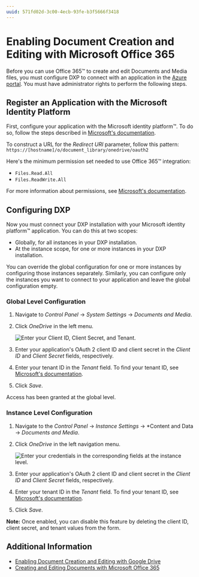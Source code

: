 ```yaml
---
uuid: 571fd02d-3c00-4ecb-93fe-b3f5666f3418
---
```

# Enabling Document Creation and Editing with Microsoft Office 365

Before you can use Office 365&trade; to create and edit Documents and Media files, you must configure DXP to connect with an application in the [Azure portal](https://portal.azure.com). You must have administrator rights to perform the following steps.

## Register an Application with the Microsoft Identity Platform

First, configure your application with the Microsoft identity platform&trade;. To do so, follow the steps described in [Microsoft's documentation](https://docs.microsoft.com/en-gb/graph/auth-register-app-v2).

To construct a URL for the *Redirect URI* parameter, follow this pattern: `https://[hostname]/o/document_library/onedrive/oauth2`

Here's the minimum permission set needed to use Office 365&trade; integration:

* `Files.Read.All`
* `Files.ReadWrite.All`

For more information about permissions, see [Microsoft's documentation](https://docs.microsoft.com/graph/permissions-reference).

## Configuring DXP

Now you must connect your DXP installation with your Microsoft identity platform&trade; application. You can do this at two scopes:

* Globally, for all instances in your DXP installation.
* At the instance scope, for one or more instances in your DXP installation.

You can override the global configuration for one or more instances by configuring those instances separately. Similarly, you can configure only the instances you want to connect to your application and leave the global configuration empty.

### Global Level Configuration

1. Navigate to *Control Panel* &rarr; *System Settings* &rarr; *Documents and Media*.

1. Click *OneDrive* in the left menu.

    ![Enter your Client ID, Client Secret, and Tenant.](./enabling-document-creation-and-editing-with-microsoft-office-365/images/01.png)

1. Enter your application's OAuth 2 client ID and client secret in the *Client ID* and *Client Secret* fields, respectively.
1. Enter your tenant ID in the *Tenant* field. To find your tenant ID, see [Microsoft's documentation](https://docs.microsoft.com/onedrive/find-your-office-365-tenant-id).
1. Click *Save*.

Access has been granted at the global level.

### Instance Level Configuration

1. Navigate to the *Control Panel* &rarr; *Instance Settings* &rarr; *Content and Data &rarr; *Documents and Media*.

1. Click *OneDrive* in the left navigation menu.

    ![Enter your credentials in the corresponding fields at the instance level.](./enabling-document-creation-and-editing-with-microsoft-office-365/images/02.png)

1. Enter your application's OAuth 2 client ID and client secret in the *Client ID* and *Client Secret* fields, respectively.
1. Enter your tenant ID in the *Tenant* field. To find your tenant ID, see [Microsoft's documentation](https://docs.microsoft.com/onedrive/find-your-office-365-tenant-id).
1. Click *Save*.

 **Note:** Once enabled, you can disable this feature by deleting the client ID, client secret, and tenant values from the form.

## Additional Information

* [Enabling Document Creation and Editing with Google Drive](./google-drive-integration/enabling-document-creation-and-editing-with-google-drive.md)
* [Creating and Editing Documents with Microsoft Office 365](../uploading-and-managing/creating-documents/creating-and-editing-documents-with-microsoft-office-365.md)
